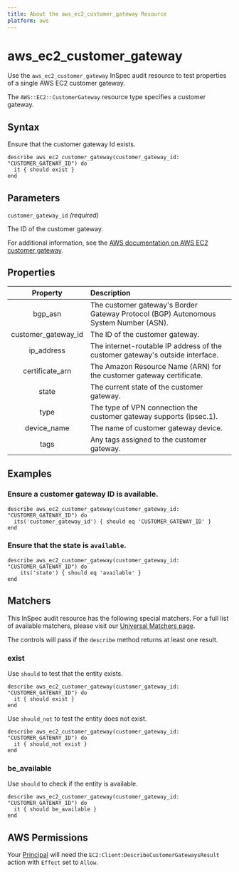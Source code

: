 ```yaml
---
title: About the aws_ec2_customer_gateway Resource
platform: aws
---
```


# aws_ec2_customer_gateway

Use the `aws_ec2_customer_gateway` InSpec audit resource to test properties of a single AWS EC2 customer gateway.

The `AWS::EC2::CustomerGateway` resource type specifies a customer gateway.

## Syntax

Ensure that the customer gateway Id exists.

    describe aws_ec2_customer_gateway(customer_gateway_id: "CUSTOMER_GATEWAY_ID") do
      it { should exist }
    end

## Parameters

`customer_gateway_id` _(required)_

The ID of the customer gateway.

For additional information, see the [AWS documentation on AWS EC2 customer gateway](https://docs.aws.amazon.com/AWSCloudFormation/latest/UserGuide/aws-resource-ec2-customer-gateway.html).

## Properties

| Property | Description |
| :---: | :--- |
| bgp_asn | The customer gateway's Border Gateway Protocol (BGP) Autonomous System Number (ASN). |
| customer_gateway_id | The ID of the customer gateway. |
| ip_address | The internet-routable IP address of the customer gateway's outside interface. |
| certificate_arn | The Amazon Resource Name (ARN) for the customer gateway certificate. |
| state | The current state of the customer gateway. |
| type | The type of VPN connection the customer gateway supports (ipsec.1). |
| device_name | The name of customer gateway device. |
| tags | Any tags assigned to the customer gateway. |

## Examples

### Ensure a customer gateway ID is available.

    describe aws_ec2_customer_gateway(customer_gateway_id: "CUSTOMER_GATEWAY_ID") do
      its('customer_gateway_id') { should eq 'CUSTOMER_GATEWAY_ID' }
    end

### Ensure that the state is `available`.

    describe aws_ec2_customer_gateway(customer_gateway_id: "CUSTOMER_GATEWAY_ID") do
        its('state') { should eq 'available' }
    end

## Matchers

This InSpec audit resource has the following special matchers. For a full list of available matchers, please visit our [Universal Matchers page](https://www.inspec.io/docs/reference/matchers/).

The controls will pass if the `describe` method returns at least one result.

### exist

Use `should` to test that the entity exists.

    describe aws_ec2_customer_gateway(customer_gateway_id: "CUSTOMER_GATEWAY_ID") do
      it { should exist }
    end

Use `should_not` to test the entity does not exist.

    describe aws_ec2_customer_gateway(customer_gateway_id: "CUSTOMER_GATEWAY_ID") do
      it { should_not exist }
    end

### be_available

Use `should` to check if the entity is available.

    describe aws_ec2_customer_gateway(customer_gateway_id: "CUSTOMER_GATEWAY_ID") do
      it { should be_available }
    end

## AWS Permissions

Your [Principal](https://docs.aws.amazon.com/IAM/latest/UserGuide/intro-structure.html#intro-structure-principal) will need the `EC2:Client:DescribeCustomerGatewaysResult` action with `Effect` set to `Allow`.

